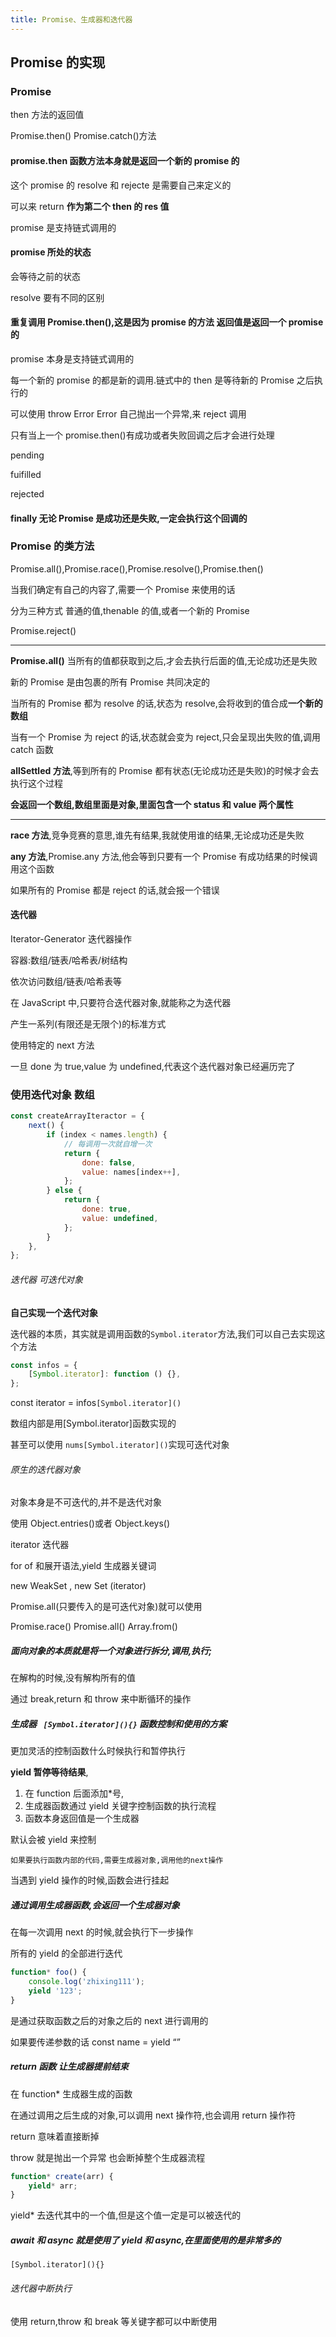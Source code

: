 ```yaml
---
title: Promise、生成器和迭代器
---
```


## Promise 的实现

### Promise

then 方法的返回值

Promise.then() Promise.catch()方法

#### promise.then 函数方法本身就是返回一个新的 promise 的

这个 promise 的 resolve 和 rejecte 是需要自己来定义的

可以来 return **作为第二个 then 的 res 值**

promise 是支持链式调用的

#### promise 所处的状态

会等待之前的状态

resolve 要有不同的区别

#### 重复调用 Promise.then(),这是因为 promise 的方法 返回值是返回一个 promise 的

promise 本身是支持链式调用的

每一个新的 promise 的都是新的调用.链式中的 then 是等待新的 Promise 之后执行的

可以使用 throw Error Error 自己抛出一个异常,来 reject 调用

只有当上一个 promise.then()有成功或者失败回调之后才会进行处理

pending

fuifilled

rejected

#### finally 无论 Promise 是成功还是失败,一定会执行这个回调的

### Promise 的类方法

Promise.all(),Promise.race(),Promise.resolve(),Promise.then()

当我们确定有自己的内容了,需要一个 Promise 来使用的话

分为三种方式 普通的值,thenable 的值,或者一个新的 Promise

Promise.reject()

---

**Promise.all()** 当所有的值都获取到之后,才会去执行后面的值,无论成功还是失败

新的 Promise 是由包裹的所有 Promise 共同决定的

当所有的 Promise 都为 resolve 的话,状态为 resolve,会将收到的值合成**一个新的数组**

当有一个 Promise 为 reject 的话,状态就会变为 reject,只会呈现出失败的值,调用 catch 函数

**allSettled 方法**,等到所有的 Promise 都有状态(无论成功还是失败)的时候才会去执行这个过程

**会返回一个数组,数组里面是对象,里面包含一个 status 和 value 两个属性**

---

**race 方法**,竞争竞赛的意思,谁先有结果,我就使用谁的结果,无论成功还是失败

**any 方法**,Promise.any 方法,他会等到只要有一个 Promise 有成功结果的时候调用这个函数

如果所有的 Promise 都是 reject 的话,就会报一个错误

#### 迭代器

Iterator-Generator 迭代器操作

容器:数组/链表/哈希表/树结构

依次访问数组/链表/哈希表等

在 JavaScript 中,只要符合迭代器对象,就能称之为迭代器

产生一系列(有限还是无限个)的标准方式

使用特定的 next 方法

一旦 done 为 true,value 为 undefined,代表这个迭代器对象已经遍历完了

### 使用迭代对象 数组

```js
const createArrayIteractor = {
	next() {
		if (index < names.length) {
			// 每调用一次就自增一次
			return {
				done: false,
				value: names[index++],
			};
		} else {
			return {
				done: true,
				value: undefined,
			};
		}
	},
};
```

###### 迭代器 可迭代对象

**自己实现一个迭代对象**

迭代器的本质，其实就是调用函数的`Symbol.iterator`方法,我们可以自己去实现这个方法

```js
const infos = {
	[Symbol.iterator]: function () {},
};
```

const iterator = infos`[Symbol.iterator]()`

数组内部是用[Symbol.iterator]函数实现的

甚至可以使用 `nums[Symbol.iterator]()`实现可迭代对象

###### 原生的迭代器对象

对象本身是不可迭代的,并不是迭代对象

使用 Object.entries()或者 Object.keys()

iterator 迭代器

for of 和展开语法,yield 生成器关键词

new WeakSet , new Set (iterator)

Promise.all(只要传入的是可迭代对象)就可以使用

Promise.race() Promise.all() Array.from()

##### 面向对象的本质就是将一个对象进行拆分,调用,执行;

在解构的时候,没有解构所有的值

通过 break,return 和 throw 来中断循环的操作

##### 生成器 ` [Symbol.iterator](){}` 函数控制和使用的方案

更加灵活的控制函数什么时候执行和暂停执行

**yield 暂停等待结果**,

1. 在 function 后面添加\*号,
2. 生成器函数通过 yield 关键字控制函数的执行流程
3. 函数本身返回值是一个生成器

默认会被 yield 来控制

`如果要执行函数内部的代码,需要生成器对象,调用他的next操作`

当遇到 yield 操作的时候,函数会进行挂起

##### 通过调用生成器函数,会返回一个生成器对象

在每一次调用 next 的时候,就会执行下一步操作

所有的 yield 的全部进行迭代

```js
function* foo() {
	console.log('zhixing111');
	yield '123';
}
```

是通过获取函数之后的对象之后的 next 进行调用的

如果要传递参数的话 const name = yield “”

##### return 函数 让生成器提前结束

在 function\* 生成器生成的函数

在通过调用之后生成的对象,可以调用 next 操作符,也会调用 return 操作符

return 意味着直接断掉

throw 就是抛出一个异常 也会断掉整个生成器流程

```js
function* create(arr) {
	yield* arr;
}
```

yield\* 去迭代其中的一个值,但是这个值一定是可以被迭代的

##### await 和 async 就是使用了 yield 和 async,在里面使用的是非常多的

`[Symbol.iterator](){}`

###### 迭代器中断执行

使用 return,throw 和 break 等关键字都可以中断使用
